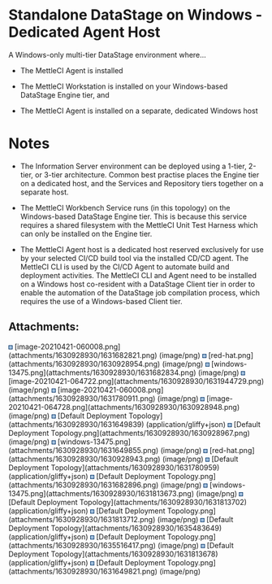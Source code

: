 # Standalone DataStage on Windows - Dedicated Agent Host

A Windows-only multi-tier DataStage environment where…

-   The MettleCI Agent is installed

-   The MettleCI Workstation is installed on your Windows-based
    DataStage Engine tier, and

-   The MettleCI Agent is installed on a separate, dedicated Windows
    host

# Notes

-   The Information Server environment can be deployed using a 1-tier,
    2-tier, or 3-tier architecture. Common best practise places the
    Engine tier on a dedicated host, and the Services and Repository
    tiers together on a separate host.

-   The MettleCI Workbench Service runs (in this topology) on the
    Windows-based DataStage Engine tier. This is because this service
    requires a shared filesystem with the MettleCI Unit Test Harness
    which can only be installed on the Engine tier.

-   The MettleCI Agent host is a dedicated host reserved exclusively for
    use by your selected CI/CD build tool via the installed CD/CD agent.
    The MettleCI CLI is used by the CI/CD Agent to automate build and
    deployment activities. The MettleCI CLI and Agent need to be
    installed on a Windows host co-resident with a DataStage Client tier
    in order to enable the automation of the DataStage job compilation
    process, which requires the use of a Windows-based Client tier.

## Attachments:

<img src="images/icons/bullet_blue.gif" width="8" height="8" />
[image-20210421-060008.png](attachments/1630928930/1631682821.png)
(image/png)  
<img src="images/icons/bullet_blue.gif" width="8" height="8" />
[red-hat.png](attachments/1630928930/1630928954.png) (image/png)  
<img src="images/icons/bullet_blue.gif" width="8" height="8" />
[windows-13475.png](attachments/1630928930/1631682834.png) (image/png)  
<img src="images/icons/bullet_blue.gif" width="8" height="8" />
[image-20210421-064722.png](attachments/1630928930/1631944729.png)
(image/png)  
<img src="images/icons/bullet_blue.gif" width="8" height="8" />
[image-20210421-060008.png](attachments/1630928930/1631780911.png)
(image/png)  
<img src="images/icons/bullet_blue.gif" width="8" height="8" />
[image-20210421-064728.png](attachments/1630928930/1630928948.png)
(image/png)  
<img src="images/icons/bullet_blue.gif" width="8" height="8" /> [Default
Deployment Topology](attachments/1630928930/1631649839)
(application/gliffy+json)  
<img src="images/icons/bullet_blue.gif" width="8" height="8" /> [Default
Deployment Topology.png](attachments/1630928930/1630928967.png)
(image/png)  
<img src="images/icons/bullet_blue.gif" width="8" height="8" />
[windows-13475.png](attachments/1630928930/1631649855.png) (image/png)  
<img src="images/icons/bullet_blue.gif" width="8" height="8" />
[red-hat.png](attachments/1630928930/1630928943.png) (image/png)  
<img src="images/icons/bullet_blue.gif" width="8" height="8" /> [Default
Deployment Topology](attachments/1630928930/1631780959)
(application/gliffy+json)  
<img src="images/icons/bullet_blue.gif" width="8" height="8" /> [Default
Deployment Topology.png](attachments/1630928930/1631682896.png)
(image/png)  
<img src="images/icons/bullet_blue.gif" width="8" height="8" />
[windows-13475.png](attachments/1630928930/1631813673.png) (image/png)  
<img src="images/icons/bullet_blue.gif" width="8" height="8" /> [Default
Deployment Topology](attachments/1630928930/1631813702)
(application/gliffy+json)  
<img src="images/icons/bullet_blue.gif" width="8" height="8" /> [Default
Deployment Topology.png](attachments/1630928930/1631813712.png)
(image/png)  
<img src="images/icons/bullet_blue.gif" width="8" height="8" /> [Default
Deployment Topology](attachments/1630928930/1635483649)
(application/gliffy+json)  
<img src="images/icons/bullet_blue.gif" width="8" height="8" /> [Default
Deployment Topology.png](attachments/1630928930/1635516417.png)
(image/png)  
<img src="images/icons/bullet_blue.gif" width="8" height="8" /> [Default
Deployment Topology](attachments/1630928930/1631813678)
(application/gliffy+json)  
<img src="images/icons/bullet_blue.gif" width="8" height="8" /> [Default
Deployment Topology.png](attachments/1630928930/1631649821.png)
(image/png)  
